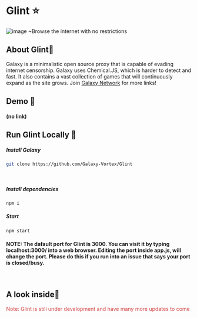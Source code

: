 # Glint ⭐
![image](https://github.com/user-attachments/assets/67338216-903d-4cdb-8130-9a4595a53940)
~Browse the internet with no restrictions

## About Glint📑

Galaxy is a minimalistic open source proxy that is capable of evading internet censorship. Galaxy uses Chemical.JS, which is harder to detect and fast. It also contains a vast collection of games that will continuously expand as the site grows. Join [Galaxy Network]([https://discord.gg/xM8FvSAttG](https://discord.gg/jMsj6KJBSV)) for more links!



## Demo 🏴󠁺󠁡󠁦󠁳󠁿

#### (no link)

## Run Glint Locally 🚀

##### Install Galaxy
```bash
git clone https://github.com/Galaxy-Vortex/Glint
```


<br>

##### Install dependencies

```bash
npm i  
```

##### Start

```bash
npm start
```
#### NOTE: The dafault port for Glint is 3000. You can visit it by typing localhost:3000/ into a web browser. Editing the port inside app.js, will change the port. Please do this if you run into an issue that says your port is closed/busy.
<br>
    

## A look inside👀
<span style="color:rgb(212, 65, 65)"> Note: Glint is still under development and have many more updates to come </span>
<br>

